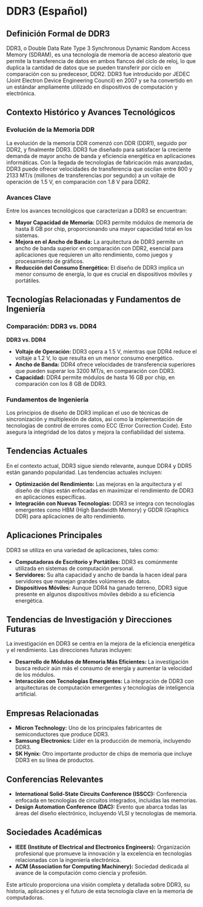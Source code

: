 # DDR3 (Español)

## Definición Formal de DDR3

DDR3, o Double Data Rate Type 3 Synchronous Dynamic Random Access Memory (SDRAM), es una tecnología de memoria de acceso aleatorio que permite la transferencia de datos en ambos flancos del ciclo de reloj, lo que duplica la cantidad de datos que se pueden transferir por ciclo en comparación con su predecesor, DDR2. DDR3 fue introducido por JEDEC (Joint Electron Device Engineering Council) en 2007 y se ha convertido en un estándar ampliamente utilizado en dispositivos de computación y electrónica.

## Contexto Histórico y Avances Tecnológicos

### Evolución de la Memoria DDR

La evolución de la memoria DDR comenzó con DDR (DDR1), seguido por DDR2, y finalmente DDR3. DDR3 fue diseñado para satisfacer la creciente demanda de mayor ancho de banda y eficiencia energética en aplicaciones informáticas. Con la llegada de tecnologías de fabricación más avanzadas, DDR3 puede ofrecer velocidades de transferencia que oscilan entre 800 y 2133 MT/s (millones de transferencias por segundo) a un voltaje de operación de 1.5 V, en comparación con 1.8 V para DDR2.

### Avances Clave

Entre los avances tecnológicos que caracterizan a DDR3 se encuentran:
- **Mayor Capacidad de Memoria:** DDR3 permite módulos de memoria de hasta 8 GB por chip, proporcionando una mayor capacidad total en los sistemas.
- **Mejora en el Ancho de Banda:** La arquitectura de DDR3 permite un ancho de banda superior en comparación con DDR2, esencial para aplicaciones que requieren un alto rendimiento, como juegos y procesamiento de gráficos.
- **Reducción del Consumo Energético:** El diseño de DDR3 implica un menor consumo de energía, lo que es crucial en dispositivos móviles y portátiles.

## Tecnologías Relacionadas y Fundamentos de Ingeniería

### Comparación: DDR3 vs. DDR4

**DDR3 vs. DDR4**
- **Voltaje de Operación:** DDR3 opera a 1.5 V, mientras que DDR4 reduce el voltaje a 1.2 V, lo que resulta en un menor consumo energético.
- **Ancho de Banda:** DDR4 ofrece velocidades de transferencia superiores que pueden superar los 3200 MT/s, en comparación con DDR3.
- **Capacidad:** DDR4 permite módulos de hasta 16 GB por chip, en comparación con los 8 GB de DDR3.

### Fundamentos de Ingeniería

Los principios de diseño de DDR3 implican el uso de técnicas de sincronización y multiplexión de datos, así como la implementación de tecnologías de control de errores como ECC (Error Correction Code). Esto asegura la integridad de los datos y mejora la confiabilidad del sistema.

## Tendencias Actuales

En el contexto actual, DDR3 sigue siendo relevante, aunque DDR4 y DDR5 están ganando popularidad. Las tendencias actuales incluyen:
- **Optimización del Rendimiento:** Las mejoras en la arquitectura y el diseño de chips están enfocadas en maximizar el rendimiento de DDR3 en aplicaciones específicas.
- **Integración con Nuevas Tecnologías:** DDR3 se integra con tecnologías emergentes como HBM (High Bandwidth Memory) y GDDR (Graphics DDR) para aplicaciones de alto rendimiento.

## Aplicaciones Principales

DDR3 se utiliza en una variedad de aplicaciones, tales como:
- **Computadoras de Escritorio y Portátiles:** DDR3 es comúnmente utilizada en sistemas de computación personal.
- **Servidores:** Su alta capacidad y ancho de banda la hacen ideal para servidores que manejan grandes volúmenes de datos.
- **Dispositivos Móviles:** Aunque DDR4 ha ganado terreno, DDR3 sigue presente en algunos dispositivos móviles debido a su eficiencia energética.

## Tendencias de Investigación y Direcciones Futuras

La investigación en DDR3 se centra en la mejora de la eficiencia energética y el rendimiento. Las direcciones futuras incluyen:
- **Desarrollo de Módulos de Memoria Más Eficientes:** La investigación busca reducir aún más el consumo de energía y aumentar la velocidad de los módulos.
- **Interacción con Tecnologías Emergentes:** La integración de DDR3 con arquitecturas de computación emergentes y tecnologías de inteligencia artificial.

## Empresas Relacionadas

- **Micron Technology:** Uno de los principales fabricantes de semiconductores que produce DDR3.
- **Samsung Electronics:** Líder en la producción de memoria, incluyendo DDR3.
- **SK Hynix:** Otro importante productor de chips de memoria que incluye DDR3 en su línea de productos.

## Conferencias Relevantes

- **International Solid-State Circuits Conference (ISSCC):** Conferencia enfocada en tecnologías de circuitos integrados, incluidas las memorias.
- **Design Automation Conference (DAC):** Evento que abarca todas las áreas del diseño electrónico, incluyendo VLSI y tecnologías de memoria.

## Sociedades Académicas

- **IEEE (Institute of Electrical and Electronics Engineers):** Organización profesional que promueve la innovación y la excelencia en tecnologías relacionadas con la ingeniería electrónica.
- **ACM (Association for Computing Machinery):** Sociedad dedicada al avance de la computación como ciencia y profesión.

Este artículo proporciona una visión completa y detallada sobre DDR3, su historia, aplicaciones y el futuro de esta tecnología clave en la memoria de computadoras.